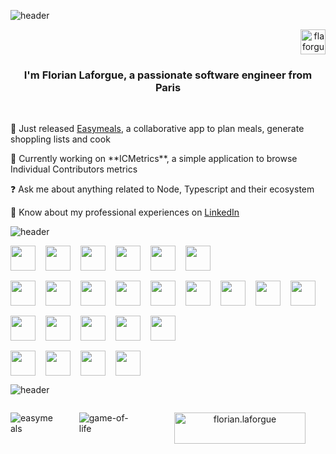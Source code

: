 ![header](https://capsule-render.vercel.app/api?type=waving&height=300&color=timeGradient&animation=fadeIn&text=Hi%20everyone)
<p align="right"> <img height="40" width="40" src="https://komarev.com/ghpvc/?username=flaforgue&label=Profile%20views&color=0e75b6&style=flat" alt="flaforgue" /> </p>

<h3 align="center">I'm Florian Laforgue, a passionate software engineer from Paris</h3>
<br />
<p align="left">🎉 Just released <a href="https://easymeals.fr" target="_blank">Easymeals</a>, a collaborative app to plan meals, generate shoppling lists and cook</p>
<p align="left">🔭 Currently working on **ICMetrics**, a simple application to browse Individual Contributors metrics</p>
<p align="left">❓ Ask me about anything related to Node, Typescript and their ecosystem</p>
<p align="left">📄 Know about my professional experiences on <a href="https://www.linkedin.com/in/flaforgue" target="_blank">LinkedIn</a></p>

![header](https://capsule-render.vercel.app/api?type=venom&height=300&color=0:fca5a5,100:a21caf&animation=fadeIn&fontSize=42&text=Languages%20and%20Tools&fontColor=4a044e)

<div style="display: flex; flex-direction: column; gap: 1rem">
  <div style="display: flex; gap: 1rem; align-items: center;">
    <a href="https://www.typescriptlang.org/" target="_blank" rel="noreferrer" style="display: inline-block; height: 40px; width: 40px;">
      <img height="40" width="40" src="https://cdn.jsdelivr.net/gh/devicons/devicon@latest/icons/typescript/typescript-original.svg" />
    </a>
    <a href="https://nodejs.org" target="_blank" rel="noreferrer" style="display: inline-block; height: 40px; width: 40px;">
      <img height="40" width="40" src="https://cdn.jsdelivr.net/gh/devicons/devicon@latest/icons/nodejs/nodejs-original.svg" />
    </a>
    <a href="https://nestjs.com/" target="_blank" rel="noreferrer" style="display: inline-block; height: 40px; width: 40px;">
      <img height="40" width="40" src="https://cdn.jsdelivr.net/gh/devicons/devicon@latest/icons/nestjs/nestjs-original.svg" />
    </a>
    <a href="https://expressjs.com" target="_blank" rel="noreferrer" style="display: inline-block; height: 40px; width: 40px;">
      <img height="40" width="40" src="https://cdn.jsdelivr.net/gh/devicons/devicon@latest/icons/express/express-original.svg" />
    </a>
    <a href="https://www.php.net" target="_blank" rel="noreferrer" style="display: inline-block; height: 40px; width: 40px;">
      <img height="40" width="40" src="https://cdn.jsdelivr.net/gh/devicons/devicon@latest/icons/php/php-original.svg" />
    </a>
    <a href="https://laravel.com" target="_blank" rel="noreferrer" style="display: inline-block; height: 40px; width: 40px;">
      <img height="40" width="40" src="https://cdn.jsdelivr.net/gh/devicons/devicon@latest/icons/laravel/laravel-original.svg" />
    </a>
  </div>

  <div style="display: flex; gap: 1rem; align-items: center;">
    <a href="https://www.w3.org/html/" target="_blank" rel="noreferrer" style="display: inline-block; height: 40px; width: 40px;">
      <img height="40" width="40" src="https://cdn.jsdelivr.net/gh/devicons/devicon@latest/icons/html5/html5-original.svg" />
    </a>
    <a href="https://www.w3schools.com/css/" target="_blank" rel="noreferrer" style="display: inline-block; height: 40px; width: 40px;">
      <img height="40" width="40" src="https://cdn.jsdelivr.net/gh/devicons/devicon@latest/icons/css3/css3-original.svg" />
    </a>
    <a href="https://tailwindcss.com/" target="_blank" rel="noreferrer" style="display: inline-block; height: 40px; width: 40px;">
      <img height="40" width="40" src="https://cdn.jsdelivr.net/gh/devicons/devicon@latest/icons/tailwindcss/tailwindcss-original.svg" />
    </a>
    <a href="https://developer.mozilla.org/en-US/docs/Web/JavaScript" target="_blank" rel="noreferrer" style="display: inline-block; height: 40px; width: 40px;">
      <img height="40" width="40" src="https://cdn.jsdelivr.net/gh/devicons/devicon@latest/icons/javascript/javascript-original.svg" />
    </a>
    <a href="https://reactjs.org/" target="_blank" rel="noreferrer" style="display: inline-block; height: 40px; width: 40px;">
      <img height="40" width="40" src="https://cdn.jsdelivr.net/gh/devicons/devicon@latest/icons/react/react-original.svg" />
    </a>
    <a href="https://nextjs.org/" target="_blank" rel="noreferrer" style="display: inline-block; height: 40px; width: 40px;">
      <img height="40" width="40" src="https://cdn.jsdelivr.net/gh/devicons/devicon@latest/icons/nextjs/nextjs-plain.svg" />
    </a>
    <a href="https://vuejs.org/" target="_blank" rel="noreferrer" style="display: inline-block; height: 40px; width: 40px;">
      <img height="40" width="40" src="https://cdn.jsdelivr.net/gh/devicons/devicon@latest/icons/vuejs/vuejs-original.svg" />
    </a>
    <a href="https://nuxtjs.org/" target="_blank" rel="noreferrer" style="display: inline-block; height: 40px; width: 40px;">
      <img height="40" width="40" src="https://cdn.jsdelivr.net/gh/devicons/devicon@latest/icons/nuxtjs/nuxtjs-original.svg" />
    </a>
    <a href="https://svelte.dev" target="_blank" rel="noreferrer" style="display: inline-block; height: 40px; width: 40px;">
      <img height="40" width="40" src="https://cdn.jsdelivr.net/gh/devicons/devicon@latest/icons/svelte/svelte-original.svg" />
    </a>
  </div>
  
  <div style="display: flex; gap: 1rem; align-items: center;">
    <a href="https://www.mysql.com/" target="_blank" rel="noreferrer" style="display: inline-block; height: 40px; width: 40px;">
      <img height="40" width="40" src="https://cdn.jsdelivr.net/gh/devicons/devicon@latest/icons/mysql/mysql-original.svg" />
    </a>
    <a href="https://www.postgresql.org" target="_blank" rel="noreferrer" style="display: inline-block; height: 40px; width: 40px;">
      <img height="40" width="40" src="https://cdn.jsdelivr.net/gh/devicons/devicon@latest/icons/postgresql/postgresql-original.svg" />
    </a>
    <a href="https://redis.io" target="_blank" rel="noreferrer" style="display: inline-block; height: 40px; width: 40px;">
      <img height="40" width="40" src="https://cdn.jsdelivr.net/gh/devicons/devicon@latest/icons/redis/redis-original.svg" />
    </a>
    <a href="https://www.mongodb.com/" target="_blank" rel="noreferrer" style="display: inline-block; height: 40px; width: 40px;">
      <img height="40" width="40" src="https://cdn.jsdelivr.net/gh/devicons/devicon@latest/icons/mongodb/mongodb-original.svg" />
    </a>
    <a href="https://neo4j.com/" target="_blank" rel="noreferrer" style="display: inline-block; height: 40px; width: 40px;">
      <img height="40" width="40" src="https://cdn.jsdelivr.net/gh/devicons/devicon@latest/icons/neo4j/neo4j-original.svg" />
    </a>
  </div>
  
  <div style="display: flex; gap: 1rem; align-items: center;">
    <a href="https://git-scm.com/" target="_blank" rel="noreferrer" style="display: inline-block; height: 40px; width: 40px;">
      <img height="40" width="40" src="https://cdn.jsdelivr.net/gh/devicons/devicon@latest/icons/git/git-original.svg" />
    </a>
    <a href="https://www.docker.com/" target="_blank" rel="noreferrer" style="display: inline-block; height: 40px; width: 40px;">
      <img height="40" width="40" src="https://cdn.jsdelivr.net/gh/devicons/devicon@latest/icons/docker/docker-original.svg" />
    </a>
    <a href="https://cloud.google.com" target="_blank" rel="noreferrer" style="display: inline-block; height: 40px; width: 40px;">
      <img height="40" width="40" src="https://cdn.jsdelivr.net/gh/devicons/devicon@latest/icons/googlecloud/googlecloud-original.svg" />
    </a>
    <a href="https://aws.amazon.com" target="_blank" rel="noreferrer" style="display: inline-block; height: 40px; width: 40px;">
      <img height="40" width="40" src="https://cdn.jsdelivr.net/gh/devicons/devicon@latest/icons/amazonwebservices/amazonwebservices-original-wordmark.svg" />
    </a>
  </div>
</div>

![header](https://capsule-render.vercel.app/api?type=venom&height=300&color=0:0891b2,100:d9f99d&animation=fadeIn&fontSize=42&text=Latest%20Projects&fontColor=164e63)

<div style="display: flex; gap: 2rem;">
  <p><img align="left" src="https://github-readme-stats.vercel.app/api/pin/?username=flaforgue&repo=easymeals" alt="easymeals" /></p>
  <p><img align="left" src="https://github-readme-stats.vercel.app/api/pin/?username=flaforgue&repo=game-of-life" alt="game-of-life" /></p>
  <br /><br /><br /><br /><br /><br /><br>
  <p align="center"><a style="display: inline-block; height: 50px; width: 210px;" href="https://www.buymeacoffee.com/florian.laforgue" target="_blank"> <img align="left" src="https://cdn.buymeacoffee.com/buttons/v2/default-yellow.png" height="50" width="210" alt="florian.laforgue" /></a></p><br><br>
</div>
